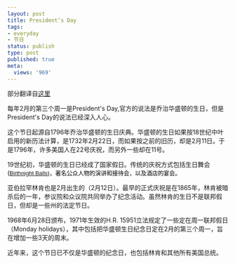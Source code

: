 ```yaml
---
layout: post
title: President’s Day
tags:
- everyday
- 节日
status: publish
type: post
published: true
meta:
  views: '969'
---
```

部分翻译自<a href="http://www.patriotism.org/presidents_day/" target="_blank">这里</a>

每年2月的第三个周一是President's Day,官方的说法是乔治华盛顿的生日，但是President's Day的说法已经深入人心。

这个节日起源自1796年乔治华盛顿的生日庆典。华盛顿的生日如果按18世纪中叶启用的新历法计算，是1732年2月22日，而如果按之前的旧历，却是2月11日。于是1796年，许多美国人在22号庆祝，而另外一些却在11号。

19世纪初，华盛顿的生日已经成了国家假日。传统的庆祝方式包括生日舞会(<font color="#000000" face="Arial" size="2"><a href="http://www.washingtonbirthday.org/html/ball.html" target="_blank">Birthnight Balls</a>)，著名公众人物的演讲和接待会，以及酒店的宴会。</font>

亚伯拉罕林肯也是2月出生的（2月12日）。最早的正式庆祝是在1865年，林肯被暗杀后的一年，参议院和众议院共同举办了纪念活动。虽然林肯的生日不是联邦假日，但却是一些州的法定节日。

1968年6月28日颁布，1971年生效的H.R. 15951立法规定了一些定在周一联邦假日（Monday holidays），其中包括把华盛顿生日纪念日定在2月的第三个周一，旨在增加一些3天的周末。

近年来，这个节日已不仅是华盛顿的纪念日，也包括林肯和其他所有美国总统。
